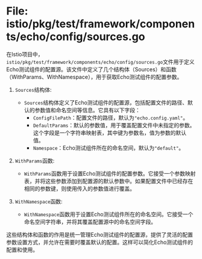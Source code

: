 # File: istio/pkg/test/framework/components/echo/config/sources.go

在Istio项目中，`istio/pkg/test/framework/components/echo/config/sources.go`文件用于定义Echo测试组件的配置源。该文件中定义了几个结构体（Sources）和函数（WithParams、WithNamespace），用于获取Echo测试组件的配置参数。

1. `Sources`结构体:
   - `Sources`结构体定义了Echo测试组件的配置源，包括配置文件的路径、默认的参数值和命名空间等信息。它具有以下字段：
     - `ConfigFilePath`：配置文件的路径，默认为`"echo.config.yaml"`。
     - `DefaultParams`：默认的参数值，用于覆盖配置文件中未指定的参数。这个字段是一个字符串映射表，其中键为参数名，值为参数的默认值。
     - `Namespace`：Echo测试组件所在的命名空间，默认为`"default"`。

2. `WithParams`函数:
   - `WithParams`函数用于设置Echo测试组件的配置参数。它接受一个参数映射表，并将这些参数添加到配置源的默认参数中。如果配置文件中已经存在相同的参数键，则使用传入的参数值进行覆盖。

3. `WithNamespace`函数:
   - `WithNamespace`函数用于设置Echo测试组件所在的命名空间。它接受一个命名空间字符串，并将其覆盖配置源中的命名空间字段。

这些结构体和函数的作用是统一管理Echo测试组件的配置源，提供了灵活的配置参数设置方式，并允许在需要时覆盖默认的配置。这样可以简化Echo测试组件的配置和使用。


